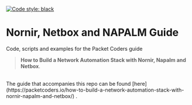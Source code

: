 [![Code style: black](https://img.shields.io/badge/code%20style-black-000000.svg)](https://github.com/psf/black)
# Nornir, Netbox and NAPALM Guide
Code, scripts and examples for the Packet Coders guide
> **How to Build a Network Automation Stack with Nornir, Napalm and Netbox**.
<br>
The guide that accompanies this repo can be found [here](https://packetcoders.io/how-to-build-a-network-automation-stack-with-nornir-napalm-and-netbox/) .

